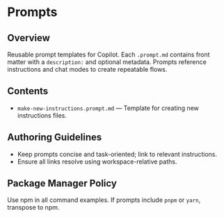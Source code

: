 # Prompts
## Overview
Reusable prompt templates for Copilot. Each `.prompt.md` contains front matter with a `description:` and optional metadata. Prompts reference instructions and chat modes to create repeatable flows.
## Contents
- `make-new-instructions.prompt.md` — Template for creating new instructions files.
## Authoring Guidelines
- Keep prompts concise and task-oriented; link to relevant instructions.
- Ensure all links resolve using workspace-relative paths.
## Package Manager Policy
Use npm in all command examples. If prompts include `pnpm` or `yarn`, transpose to npm.